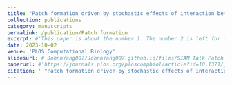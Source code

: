 ```yaml
---
title: "Patch formation driven by stochastic effects of interaction between viruses and defective interfering particles" [Link](https://journals.plos.org/ploscompbiol/article?id=10.1371/journal.pcbi.1011513)
collection: publications
category: manuscripts
permalink: /publication/Patch formation
excerpt: #'This paper is about the number 1. The number 2 is left for future work.'
date: 2023-10-02
venue: 'PLOS Computational Biology'
slidesurl: #'JohnnYang007/JohnnYang007.github.io/files/SIAM Talk Patch formation driven by  stochastic effects of  virus-DIPs interactions.key'
paperurl: #'https://journals.plos.org/ploscompbiol/article?id=10.1371/journal.pcbi.1011513'
citation: ' "Patch formation driven by stochastic effects of interaction between viruses and defective interfering particles." Liang, Qiantong, Johnny Yang, Wai-Tong Louis Fan, and Wing-Cheong Lo. PLoS Computational Biology 19, no. 10 (2023): e1011513.'
---
```

